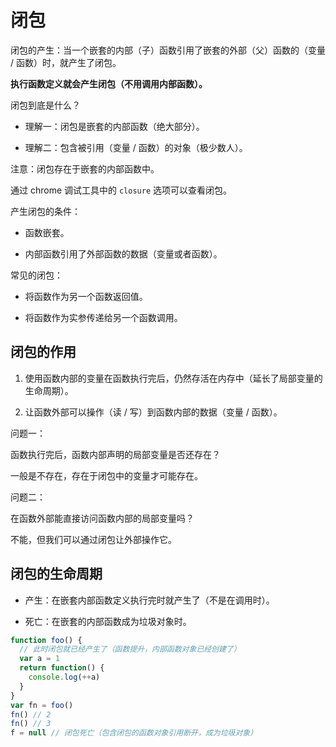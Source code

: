 # 闭包

闭包的产生：当一个嵌套的内部（子）函数引用了嵌套的外部（父）函数的（变量 / 函数）时，就产生了闭包。

**执行函数定义就会产生闭包（不用调用内部函数）。**

闭包到底是什么？

- 理解一：闭包是嵌套的内部函数（绝大部分）。

- 理解二：包含被引用（变量 / 函数）的对象（极少数人）。

注意：闭包存在于嵌套的内部函数中。

通过 chrome 调试工具中的 `closure` 选项可以查看闭包。

产生闭包的条件：

- 函数嵌套。

- 内部函数引用了外部函数的数据（变量或者函数）。

常见的闭包：

- 将函数作为另一个函数返回值。

- 将函数作为实参传递给另一个函数调用。

## 闭包的作用

1. 使用函数内部的变量在函数执行完后，仍然存活在内存中（延长了局部变量的生命周期）。

2. 让函数外部可以操作（读 / 写）到函数内部的数据（变量 / 函数）。

问题一：

函数执行完后，函数内部声明的局部变量是否还存在？

一般是不存在，存在于闭包中的变量才可能存在。

问题二：

在函数外部能直接访问函数内部的局部变量吗？

不能，但我们可以通过闭包让外部操作它。

## 闭包的生命周期

- 产生：在嵌套内部函数定义执行完时就产生了（不是在调用时）。

- 死亡：在嵌套的内部函数成为垃圾对象时。

```js
function foo() {
  // 此时闭包就已经产生了（函数提升，内部函数对象已经创建了）
  var a = 1
  return function() {
    console.log(++a)
  }
}
var fn = foo()
fn() // 2
fn() // 3
f = null // 闭包死亡（包含闭包的函数对象引用断开，成为垃圾对象）
```
